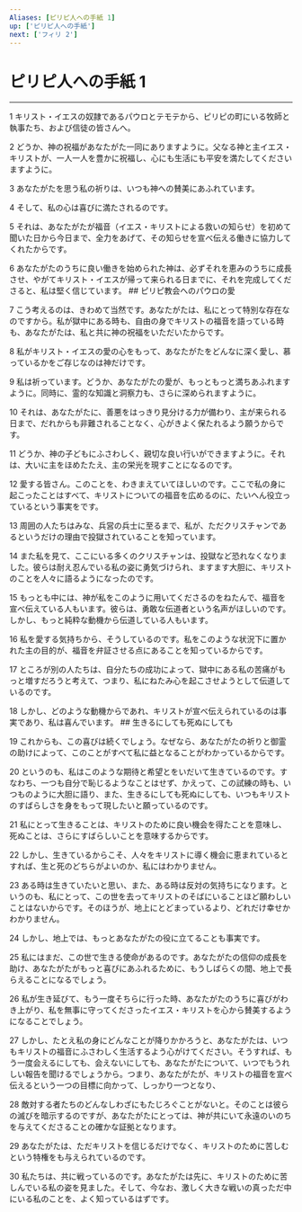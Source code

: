 ```yaml
---
Aliases: [ピリピ人への手紙 1]
up: ['ピリピ人への手紙']
next: ['フィリ 2']
---
```

# ピリピ人への手紙 1

***




1 
キリスト・イエスの奴隷であるパウロとテモテから、ピリピの町にいる牧師と執事たち、および信徒の皆さんへ。 



2 
どうか、神の祝福があなたがた一同にありますように。父なる神と主イエス・キリストが、一人一人を豊かに祝福し、心にも生活にも平安を満たしてくださいますように。 



3 
あなたがたを思う私の祈りは、いつも神への賛美にあふれています。 



4 
そして、私の心は喜びに満たされるのです。 



5 
それは、あなたがたが福音（イエス・キリストによる救いの知らせ）を初めて聞いた日から今日まで、全力をあげて、その知らせを宣べ伝える働きに協力してくれたからです。 



6 
あなたがたのうちに良い働きを始められた神は、必ずそれを恵みのうちに成長させ、やがてキリスト・イエスが帰って来られる日までに、それを完成してくださると、私は堅く信じています。 ## ピリピ教会へのパウロの愛 



7 
こう考えるのは、きわめて当然です。あなたがたは、私にとって特別な存在なのですから。私が獄中にある時も、自由の身でキリストの福音を語っている時も、あなたがたは、私と共に神の祝福をいただいたからです。 



8 
私がキリスト・イエスの愛の心をもって、あなたがたをどんなに深く愛し、慕っているかをご存じなのは神だけです。 



9 
私は祈っています。どうか、あなたがたの愛が、もっともっと満ちあふれますように。同時に、霊的な知識と洞察力も、さらに深められますように。 



10 
それは、あなたがたに、善悪をはっきり見分ける力が備わり、主が来られる日まで、だれからも非難されることなく、心がきよく保たれるよう願うからです。 



11 
どうか、神の子どもにふさわしく、親切な良い行いができますように。それは、大いに主をほめたたえ、主の栄光を現すことになるのです。 



12 
愛する皆さん。このことを、わきまえていてほしいのです。ここで私の身に起こったことはすべて、キリストについての福音を広めるのに、たいへん役立っているという事実をです。 



13 
周囲の人たちはみな、兵営の兵士に至るまで、私が、ただクリスチャンであるというだけの理由で投獄されていることを知っています。 



14 
また私を見て、ここにいる多くのクリスチャンは、投獄など恐れなくなりました。彼らは耐え忍んでいる私の姿に勇気づけられ、ますます大胆に、キリストのことを人々に語るようになったのです。 



15 
もっとも中には、神が私をこのように用いてくださるのをねたんで、福音を宣べ伝えている人もいます。彼らは、勇敢な伝道者という名声がほしいのです。しかし、もっと純粋な動機から伝道している人もいます。 



16 
私を愛する気持ちから、そうしているのです。私をこのような状況下に置かれた主の目的が、福音を弁証させる点にあることを知っているからです。 



17 
ところが別の人たちは、自分たちの成功によって、獄中にある私の苦痛がもっと増すだろうと考えて、つまり、私にねたみ心を起こさせようとして伝道しているのです。 



18 
しかし、どのような動機からであれ、キリストが宣べ伝えられているのは事実であり、私は喜んでいます。 ## 生きるにしても死ぬにしても 



19 
これからも、この喜びは続くでしょう。なぜなら、あなたがたの祈りと御霊の助けによって、このことがすべて私に益となることがわかっているからです。 



20 
というのも、私はこのような期待と希望とをいだいて生きているのです。すなわち、一つも自分で恥じるようなことはせず、かえって、この試練の時も、いつものように大胆に語り、また、生きるにしても死ぬにしても、いつもキリストのすばらしさを身をもって現したいと願っているのです。 



21 
私にとって生きることは、キリストのために良い機会を得たことを意味し、死ぬことは、さらにすばらしいことを意味するからです。 



22 
しかし、生きているからこそ、人々をキリストに導く機会に恵まれているとすれば、生と死のどちらがよいのか、私にはわかりません。 



23 
ある時は生きていたいと思い、また、ある時は反対の気持ちになります。というのも、私にとって、この世を去ってキリストのそばにいることほど願わしいことはないからです。そのほうが、地上にとどまっているより、どれだけ幸せかわかりません。 



24 
しかし、地上では、もっとあなたがたの役に立てることも事実です。 



25 
私にはまだ、この世で生きる使命があるのです。あなたがたの信仰の成長を助け、あなたがたがもっと喜びにあふれるために、もうしばらくの間、地上で長らえることになるでしょう。 



26 
私が生き延びて、もう一度そちらに行った時、あなたがたのうちに喜びがわき上がり、私を無事に守ってくださったイエス・キリストを心から賛美するようになることでしょう。 



27 
しかし、たとえ私の身にどんなことが降りかかろうと、あなたがたは、いつもキリストの福音にふさわしく生活するよう心がけてください。そうすれば、もう一度会えるにしても、会えないにしても、あなたがたについて、いつでもうれしい報告を聞けるでしょうから。つまり、あなたがたが、キリストの福音を宣べ伝えるという一つの目標に向かって、しっかり一つとなり、 



28 
敵対する者たちのどんなしわざにもたじろぐことがないと。そのことは彼らの滅びを暗示するのですが、あなたがたにとっては、神が共にいて永遠のいのちを与えてくださることの確かな証拠となります。 



29 
あなたがたは、ただキリストを信じるだけでなく、キリストのために苦しむという特権をも与えられているのです。 



30 
私たちは、共に戦っているのです。あなたがたは先に、キリストのために苦しんでいる私の姿を見ました。そして、今なお、激しく大きな戦いの真っただ中にいる私のことを、よく知っているはずです。
